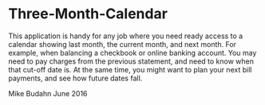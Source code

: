 # Three-Month-Calendar

This application is handy for any job where you need ready access to a calendar showing last month, the current month, and next month. For example, when balancing a checkbook or online banking account. You may need to pay charges from the previous statement, and need to know when that cut-off date is. At the same time, you might want to plan your next bill payments, and see how future dates fall.

Mike Budahn
June 2016
